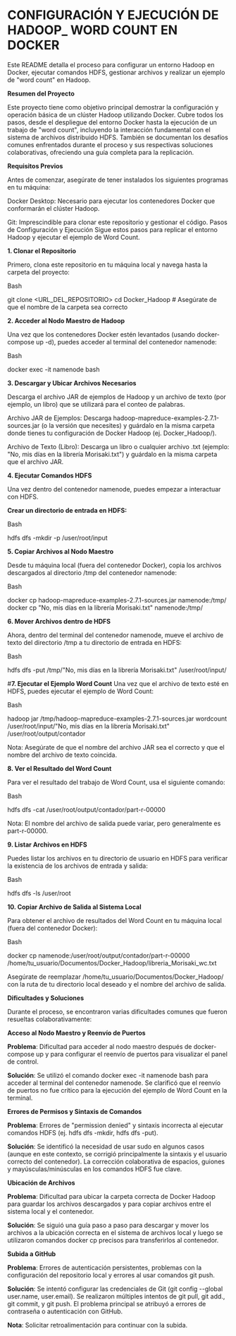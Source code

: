 # **CONFIGURACIÓN Y EJECUCIÓN DE HADOOP_ WORD COUNT EN DOCKER**
Este README detalla el proceso para configurar un entorno Hadoop en Docker, ejecutar comandos HDFS, gestionar archivos y realizar un ejemplo de "word count" en Hadoop.

**Resumen del Proyecto**

Este proyecto tiene como objetivo principal demostrar la configuración y operación básica de un clúster Hadoop utilizando Docker. Cubre todos los pasos, desde el despliegue del entorno Docker hasta la ejecución de un trabajo de "word count", incluyendo la interacción fundamental con el sistema de archivos distribuido HDFS. También se documentan los desafíos comunes enfrentados durante el proceso y sus respectivas soluciones colaborativas, ofreciendo una guía completa para la replicación.

**Requisitos Previos**

Antes de comenzar, asegúrate de tener instalados los siguientes programas en tu máquina:

Docker Desktop: Necesario para ejecutar los contenedores Docker que conformarán el clúster Hadoop.

Git: Imprescindible para clonar este repositorio y gestionar el código.
Pasos de Configuración y Ejecución
Sigue estos pasos para replicar el entorno Hadoop y ejecutar el ejemplo de Word Count.

**1. Clonar el Repositorio**

Primero, clona este repositorio en tu máquina local y navega hasta la carpeta del proyecto:

Bash


git clone <URL_DEL_REPOSITORIO>
cd Docker_Hadoop # Asegúrate de que el nombre de la carpeta sea correcto


**2. Acceder al Nodo Maestro de Hadoop**

Una vez que los contenedores Docker estén levantados (usando docker-compose up -d), puedes acceder al terminal del contenedor namenode:

Bash


docker exec -it namenode bash


**3. Descargar y Ubicar Archivos Necesarios**

Descarga el archivo JAR de ejemplos de Hadoop y un archivo de texto (por ejemplo, un libro) que se utilizará para el conteo de palabras.

Archivo JAR de Ejemplos:
Descarga hadoop-mapreduce-examples-2.7.1-sources.jar (o la versión que necesites) y guárdalo en la misma carpeta donde tienes tu configuración de Docker Hadoop (ej. Docker_Hadoop/).

Archivo de Texto (Libro):
Descarga un libro o cualquier archivo .txt (ejemplo: "No, mis días en la librería Morisaki.txt") y guárdalo en la misma carpeta que el archivo JAR.

**4. Ejecutar Comandos HDFS**

Una vez dentro del contenedor namenode, puedes empezar a interactuar con HDFS.

**Crear un directorio de entrada en HDFS:**

Bash


hdfs dfs -mkdir -p /user/root/input


**5. Copiar Archivos al Nodo Maestro**

Desde tu máquina local (fuera del contenedor Docker), copia los archivos descargados al directorio /tmp del contenedor namenode:

Bash


docker cp hadoop-mapreduce-examples-2.7.1-sources.jar namenode:/tmp/
docker cp "No, mis días en la librería Morisaki.txt" namenode:/tmp/


**6. Mover Archivos dentro de HDFS**

Ahora, dentro del terminal del contenedor namenode, mueve el archivo de texto del directorio /tmp a tu directorio de entrada en HDFS:

Bash


hdfs dfs -put /tmp/"No, mis días en la librería Morisaki.txt" /user/root/input/


#**7. Ejecutar el Ejemplo Word Count**
Una vez que el archivo de texto esté en HDFS, puedes ejecutar el ejemplo de Word Count:

Bash


hadoop jar /tmp/hadoop-mapreduce-examples-2.7.1-sources.jar wordcount /user/root/input/"No, mis días en la librería Morisaki.txt" /user/root/output/contador


Nota: Asegúrate de que el nombre del archivo JAR sea el correcto y que el nombre del archivo de texto coincida.

**8. Ver el Resultado del Word Count**

Para ver el resultado del trabajo de Word Count, usa el siguiente comando:

Bash


hdfs dfs -cat /user/root/output/contador/part-r-00000


Nota: El nombre del archivo de salida puede variar, pero generalmente es part-r-00000.

**9. Listar Archivos en HDFS**

Puedes listar los archivos en tu directorio de usuario en HDFS para verificar la existencia de los archivos de entrada y salida:

Bash


hdfs dfs -ls /user/root


**10. Copiar Archivo de Salida al Sistema Local**

Para obtener el archivo de resultados del Word Count en tu máquina local (fuera del contenedor Docker):

Bash


docker cp namenode:/user/root/output/contador/part-r-00000 /home/tu_usuario/Documentos/Docker_Hadoop/libreria_Morisaki_wc.txt


Asegúrate de reemplazar /home/tu_usuario/Documentos/Docker_Hadoop/ con la ruta de tu directorio local deseado y el nombre del archivo de salida.

**Dificultades y Soluciones**

Durante el proceso, se encontraron varias dificultades comunes que fueron resueltas colaborativamente:

**Acceso al Nodo Maestro y Reenvío de Puertos**

**Problema**: Dificultad para acceder al nodo maestro después de docker-compose up y para configurar el reenvío de puertos para visualizar el panel de control.

**Solución**: Se utilizó el comando docker exec -it namenode bash para acceder al terminal del contenedor namenode. Se clarificó que el reenvío de puertos no fue crítico para la ejecución del ejemplo de Word Count en la terminal.

**Errores de Permisos y Sintaxis de Comandos**

**Problema**: Errores de "permission denied" y sintaxis incorrecta al ejecutar comandos HDFS (ej. hdfs dfs -mkdir, hdfs dfs -put).

**Solución**: Se identificó la necesidad de usar sudo en algunos casos (aunque en este contexto, se corrigió principalmente la sintaxis y el usuario correcto del contenedor). La corrección colaborativa de espacios, guiones y mayúsculas/minúsculas en los comandos HDFS fue clave.

**Ubicación de Archivos**

**Problema**: Dificultad para ubicar la carpeta correcta de Docker Hadoop para guardar los archivos descargados y para copiar archivos entre el sistema local y el contenedor.

**Solución**: Se siguió una guía paso a paso para descargar y mover los archivos a la ubicación correcta en el sistema de archivos local y luego se utilizaron comandos docker cp precisos para transferirlos al contenedor.

**Subida a GitHub**

**Problema**: Errores de autenticación persistentes, problemas con la configuración del repositorio local y errores al usar comandos git push.

**Solución**: Se intentó configurar las credenciales de Git (git config --global user.name, user.email). Se realizaron múltiples intentos de git pull, git add., git commit, y git push. El problema principal se atribuyó a errores de contraseña o autenticación con GitHub. 

**Nota**: Solicitar retroalimentación para  continuar con la subida.
